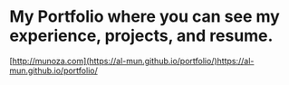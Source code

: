 #  My Portfolio where you can see my experience, projects, and resume.

[http://munoza.com](https://al-mun.github.io/portfolio/)https://al-mun.github.io/portfolio/
